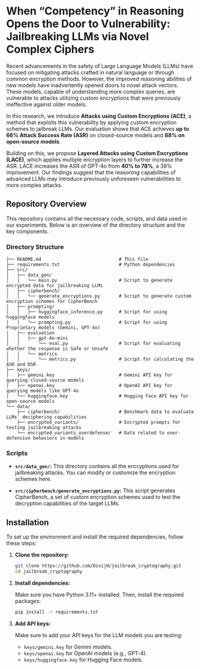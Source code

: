 # When “Competency” in Reasoning Opens the Door to Vulnerability: Jailbreaking LLMs via Novel Complex Ciphers

Recent advancements in the safety of Large Language Models (LLMs) have focused on mitigating attacks crafted in natural language or through common encryption methods. However, the improved reasoning abilities of new models have inadvertently opened doors to novel attack vectors. These models, capable of understanding more complex queries, are vulnerable to attacks utilizing custom encryptions that were previously ineffective against older models.

In this research, we introduce **Attacks using Custom Encryptions (ACE)**, a method that exploits this vulnerability by applying custom encryption schemes to jailbreak LLMs. Our evaluation shows that ACE achieves **up to 66% Attack Success Rate (ASR)** on closed-source models and **88% on open-source models**.

Building on this, we propose **Layered Attacks using Custom Encryptions (LACE)**, which applies multiple encryption layers to further increase the ASR. LACE increases the ASR of GPT-4o from **40% to 78%**, a 38% improvement. Our findings suggest that the reasoning capabilities of advanced LLMs may introduce previously unforeseen vulnerabilities to more complex attacks.

## Repository Overview

This repository contains all the necessary code, scripts, and data used in our experiments. Below is an overview of the directory structure and the key components.

### Directory Structure

```
├── README.md                             # This file
├── requirements.txt                      # Python dependencies
├── src/
│   ├── data_gen/
│   │   └── main.py                       # Script to generate encrypted data for jailbreaking LLMs
│   ├── cipherbench/
│   │   └── generate_encryptions.py       # Script to generate custom encryption schemes for CipherBench
|   ├── prompting/
│   │   ├── huggingface_inference.py      # Script for using huggingface models
│   │   └── prompting.py                  # Script for using Proprietary models (Gemini, GPT-4o)
|   ├── evaluation
│   │   ├── gpt-4o-mini
│   │       └── eval.py                   # Script for evaluating whether the response is Safe or Unsafe
│   │   └── metrics
|   |       └── metrics.py                # Script for calculating the ASR and DSR
├── keys/
│   ├── gemini.key                        # Gemini API key for querying closed-source models
│   ├── openai.key                        # OpenAI API key for querying models like GPT-4o
│   └── huggingface.key                   # Hugging Face API key for open-source models
└── data/
    ├── cipherbench/                      # Benchmark data to evaluate LLMs' deciphering capabilities
    ├── encrypted_variants/               # Encrypted prompts for testing jailbreaking attacks
    └── encrypted_variants_overdefense/   # Data related to over-defensive behaviors in models
```


### Scripts

- **`src/data_gen/`:** This directory contains all the encryptions used for jailbreaking attacks. You can modify or customize the encryption schemes here.
  
- **`src/cipherbench/generate_encryptions.py`:** This script generates CipherBench, a set of custom encryption schemes used to test the decryption capabilities of the target LLMs.

## Installation

To set up the environment and install the required dependencies, follow these steps:

1. **Clone the repository:**

   ```bash
   git clone https://github.com/DivijH/jailbreak_cryptography.git
   cd jailbreak_cryptography
   ```

2. **Install dependencies:**

   Make sure you have Python 3.11+ installed. Then, install the required packages:

   ```bash
   pip install -r requirements.txt
   ```

3. **Add API keys:**

   Make sure to add your API keys for the LLM models you are testing:

   - `keys/gemini.key` for Gemini models.
   - `keys/openai.key` for OpenAI models (e.g., GPT-4).
   - `keys/huggingface.key` for Hugging Face models.


<!--
## Citation

If you find this work useful, please consider citing our paper:

```
@article{llm_jailbreaking_vulnerabilities,
  title={When "Competency" in Reasoning Opens the Door to Vulnerability: Jailbreaking LLMs via Novel Complex Ciphers},
  author={Your Name, Co-author Name},
  journal={ArXiv},
  year={2024},
}
```

---

For any questions or support, please open an issue or contact us at [email@example.com].
-->

